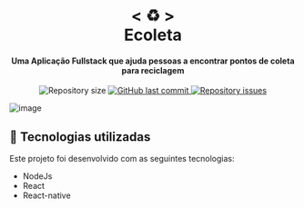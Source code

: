 <h1 align="center">
    < ♻️ > <br>
    Ecoleta
</h1>
  
<h4 align="center">
  Uma Aplicação Fullstack que ajuda pessoas a encontrar pontos de coleta para reciclagem
</h4>

<p align="center">

  <!--
  <img alt="GitHub top language" src="https://img.shields.io/github/languages/top/Nerd0000/Ecoleta.svg">
  <img alt="GitHub language count" src="https://img.shields.io/github/languages/count/Nerd0000/Ecoleta.svg">
  -->

  <img alt="Repository size" src="https://img.shields.io/github/repo-size/Nerd0000/Ecoleta.svg">

  <a href="https://github.com/Nerd0000/Ecoleta/commits/master">
    <img alt="GitHub last commit" src="https://img.shields.io/github/last-commit/Nerd0000/Ecoleta.svg">
  </a>

  <a href="https://github.com/Nerd0000/Ecoleta/issues">
    <img alt="Repository issues" src="https://img.shields.io/github/issues/Nerd0000/Ecoleta.svg">
  </a>

</p>

![image](https://media.discordapp.net/attachments/705784118679568515/717149171337003008/unknown.png?width=1001&height=475)

## :rocket: Tecnologias utilizadas

Este projeto foi desenvolvido com as seguintes tecnologias:

- NodeJs
- React
- React-native 
